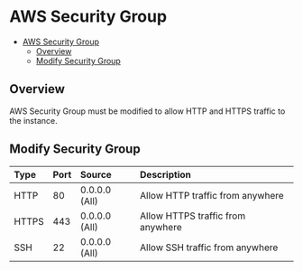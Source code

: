 # AWS Security Group

<!-- TOC -->

- [AWS Security Group](#aws-security-group)
  - [Overview](#overview)
  - [Modify Security Group](#modify-security-group)

<!-- /TOC -->

## Overview

AWS Security Group must be modified to allow HTTP and HTTPS traffic to the instance.


## Modify Security Group


| Type  | Port | Source        | Description                       |
|:------|:-----|:--------------|:----------------------------------|
| HTTP  | 80   | 0.0.0.0 (All) | Allow HTTP traffic from anywhere  |
| HTTPS | 443  | 0.0.0.0 (All) | Allow HTTPS traffic from anywhere |
| SSH   | 22   | 0.0.0.0 (All) | Allow SSH traffic from anywhere   |